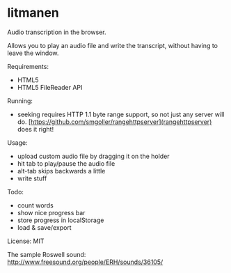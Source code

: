litmanen
========

Audio transcription in the browser.

Allows you to play an audio file and write the transcript, without having to leave the window.

Requirements:
- HTML5 <audio> element
- HTML5 FileReader API

Running:
- seeking requires HTTP 1.1 byte range support, so not just any server will do. [https://github.com/smgoller/rangehttpserver](rangehttpserver) does it right!

Usage:
- upload custom audio file by dragging it on the holder
- hit tab to play/pause the audio file
- alt-tab skips backwards a little
- write stuff

Todo:
- count words
- show nice progress bar
- store progress in localStorage
- load & save/export

License: MIT

The sample Roswell sound: http://www.freesound.org/people/ERH/sounds/36105/
